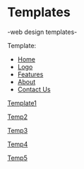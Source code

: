 # Templates
-web design templates-

Template:
 - [Home](https://www.figma.com/file/nZdV7bRf5YVNGl2RxQQAue/Home-temp)
 - [Logo](https://www.figma.com/file/nZdV7bRf5YVNGl2RxQQAue/Home-temp)
 - [Features]()
 - [About]()
 - [Contact Us]()

[Template1](https://www.figma.com/file/LjJy0kR49zsv31YJO5EDxN/template)

[Temp2](https://www.figma.com/file/EWuE0C9p0rLTJX59t3nWm5/polygon)

[Temp3](https://www.figma.com/file/a3pvl14zQ29y9quR7scD6r/iPhone)

[Temp4](https://www.figma.com/file/Or4klibJNrn3rtQ1vU3TWW/farmworld-logo-section)

[Temp5](https://www.figma.com/file/UayByL4b6jXbNNsQAAlbmm/Animated-Web-UI)

